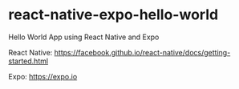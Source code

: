 # react-native-expo-hello-world
Hello World App using React Native and Expo


React Native:
https://facebook.github.io/react-native/docs/getting-started.html

Expo:
https://expo.io
